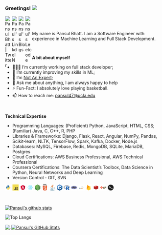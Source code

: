 ### Greetings! <img src="https://raw.githubusercontent.com/MartinHeinz/MartinHeinz/master/wave.gif" width="30px">

<a href="https://twitter.com/notnexpert">
  <img align="left" alt="Pansul Bhatt | Twitter" width="22px" src="https://cdn.jsdelivr.net/npm/simple-icons@v3/icons/twitter.svg" />
</a>
<a href="https://www.linkedin.com/in/pansulbhatt">
  <img align="left" alt="Pansul's LinkdeIN" width="22px" src="https://cdn.jsdelivr.net/npm/simple-icons@v3/icons/linkedin.svg" />
</a>
<a href="https://medium.com/@pansul47">
  <img align="left" alt="Pansul's Blogs" width="22px" src="https://cdn.jsdelivr.net/npm/simple-icons@v3/icons/medium.svg" />
</a>
<a href="https://leetcode.com/pansul/">
  <img align="left" alt="Pansul's Leetcode" width="22px" src="https://cdn.jsdelivr.net/npm/simple-icons@v3/icons/leetcode.svg" />
</a>
<br/>
<br />

My name is Pansul Bhatt. I am a Software Engineer with experience in Machine Learning and Full Stack Development.

<br/>

**A bit about myself**

- 👨🏽‍💻 I’m currently working on full stack developer;
- 🌱 I’m currently improving my skills in ML; 
- 🤔 I’m [Not An Expert](https://www.youtube.com/channel/UCfv3K4cWPjFkT8GWPEzD4pA);
- 💬 Ask me about anything, I am always happy to help
- ⚡️ Fun-Fact: I absolutely love playing basketball. 
- 📫 How to reach me: pansul47@ucla.edu


<br/>

**Technical Expertise**

- Programming Languages: (Proficient) Python, JavaScript, HTML, CSS; (Familiar) Java, C, C++, R, PHP
- Libraries & Frameworks: Django, Flask, React, Angular, NumPy, Pandas, Scikit-learn, NLTK, TensorFlow, Spark, Kafka, Docker, Node.js
- Databases: MySQL, Firebase, Redis, MongoDB, SQLite, MariaDB, Postgres
- Cloud Certifications: AWS Business Professional, AWS Technical Professional
- Coursera Certifications: The Data Scientist’s Toolbox, Data Science in Python, Neural Networks and Deep Learning
- Version Control - GIT, SVN 

<code><img height="20" src="https://raw.githubusercontent.com/github/explore/80688e429a7d4ef2fca1e82350fe8e3517d3494d/topics/python/python.png"></code>
<code><img height="20" src="https://raw.githubusercontent.com/github/explore/80688e429a7d4ef2fca1e82350fe8e3517d3494d/topics/javascript/javascript.png"></code>
<code><img height="20" src="https://raw.githubusercontent.com/github/explore/80688e429a7d4ef2fca1e82350fe8e3517d3494d/topics/angular/angular.png"></code>
<code><img height="20" src="https://raw.githubusercontent.com/github/explore/80688e429a7d4ef2fca1e82350fe8e3517d3494d/topics/react/react.png"></code>
<code><img height="20" src="https://raw.githubusercontent.com/github/explore/80688e429a7d4ef2fca1e82350fe8e3517d3494d/topics/nodejs/nodejs.png"></code>
<code><img height="20" src="https://raw.githubusercontent.com/github/explore/80688e429a7d4ef2fca1e82350fe8e3517d3494d/topics/html/html.png"></code>
<code><img height="20" src="https://raw.githubusercontent.com/github/explore/80688e429a7d4ef2fca1e82350fe8e3517d3494d/topics/java/java.png"></code>
<code><img height="20" src="https://raw.githubusercontent.com/github/explore/80688e429a7d4ef2fca1e82350fe8e3517d3494d/topics/cpp/cpp.png"></code>
<code><img height="20" src="https://raw.githubusercontent.com/github/explore/80688e429a7d4ef2fca1e82350fe8e3517d3494d/topics/R/R.png"></code>
<code><img height="20" src="https://raw.githubusercontent.com/github/explore/80688e429a7d4ef2fca1e82350fe8e3517d3494d/topics/php/php.png"></code>
<code><img height="20" src="https://raw.githubusercontent.com/github/explore/80688e429a7d4ef2fca1e82350fe8e3517d3494d/topics/mysql/mysql.png"></code>
<code><img height="20" src="https://raw.githubusercontent.com/github/explore/80688e429a7d4ef2fca1e82350fe8e3517d3494d/topics/firebase/firebase.png"></code>
<code><img height="20" src="https://raw.githubusercontent.com/github/explore/80688e429a7d4ef2fca1e82350fe8e3517d3494d/topics/redis/redis.png"></code>
<code><img height="20" src="https://raw.githubusercontent.com/github/explore/80688e429a7d4ef2fca1e82350fe8e3517d3494d/topics/git/git.png"></code>
<code><img height="20" src="https://raw.githubusercontent.com/github/explore/80688e429a7d4ef2fca1e82350fe8e3517d3494d/topics/terminal/terminal.png"></code>

<br/>

[![Pansul's github stats](https://github-readme-stats.vercel.app/api?username=PansulBhatt&show_icons=true&theme=monokai)](https://github.com/PansulBhatt/github-readme-stats)


![Top Langs](https://github-readme-stats.vercel.app/api/top-langs/?username=PansulBhatt&theme=tokyonight)


<a href="https://github.com/PansulBhatt/PansulBhatt">
  <img align="center" src="https://github-readme-stats.vercel.app/api/top-langs/?username=PansulBhatt&show_icons=true&theme=monokai" />
</a>
<a href="https://github.com/PansulBhatt/PansulBhatt">
  <img align="center" src="https://github-readme-stats.vercel.app/api?username=PansulBhatt&show_icons=true&line_height=27&count_private=true&title_color=ffffff&text_color=c9cacc&icon_color=2bbc8a&bg_color=1d1f21" alt="Pansul's GitHub Stats" />
</a>

<!--
**PansulBhatt/PansulBhatt** is a ✨ _special_ ✨ repository because its `README.md` (this file) appears on your GitHub profile.

Here are some ideas to get you started:

- 🔭 I’m currently working on ...
- 🌱 I’m currently learning ...
- 👯 I’m looking to collaborate on ...
- 🤔 I’m looking for help with ...
- 💬 Ask me about ...
- 📫 How to reach me: ...
- 😄 Pronouns: ...
- ⚡ Fun fact: ...
-->
